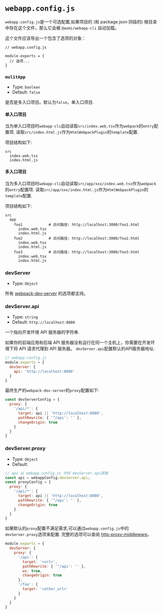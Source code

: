 # `webapp.config.js`

`webapp.config.js`是一个可选配置,如果项目的 (和 package.json 同级的) 根目录中存在这个文件，那么它会被 `@aomi/webapp-cli` 自动加载。

这个文件应该导出一个包含了选项的对象：

```
// webapp.config.js

module.exports = {
  // 选项...
}
```

### `mulitApp`

* Type: `boolean`
* Default: `false`

是否是多入口项目。默认为`false`，单入口项目.

#### 单入口项目

当为单入口项目时`webapp-cli`自动读取`src/index.web.tsx`作为`webpack`的`entry`配置项.
读取`src/index.html.js`作为`HtmlWebpackPlugin`的`template`配置.

项目结构如下:
```
src
  index.web.tsx
  index.html.js
```

#### 多入口项目

当为多入口项目时`webapp-cli`自动读取`src/app/xxx/index.web.tsx`作为`webpack`的`entry`配置项.
读取`src/app/xxx/index.html.js`作为`HtmlWebpackPlugin`的`template`配置.

项目结构如下:
```
src
  app
    foo1            # 访问路径: http://localhost:3000/foo1.html
      index.web.tsx
      index.html.js
    foo2            # 访问路径: http://localhost:3000/foo2.html
      index.web.tsx
      index.html.js
    foo3            # 访问路径: http://localhost:3000/foo3.html
      index.web.tsx
      index.html.js

```

### devServer

* Type: `Object`

所有 [webpack-dev-server](https://webpack.js.org/configuration/dev-server/) 的选项都支持。

### devServer.api

* Type: `string`
* Default: `http://localhost:8080`

一个指向开发环境 API 服务器的字符串.

如果你的前端应用和后端 API 服务器没有运行在同一个主机上，你需要在开发环境下将 API 请求代理到 API 服务器。 `devServer.api`配置默认的API服务器地址.

```javascript
// webapp.config.js
module.exports = {
  devServer: {
    api: 'http://localhost:8080'
  }
}
```

最终生产的`webpack-dev-server`的`proxy`配置如下:
```javascript
const devServerConfig = {
  proxy: {
    '/api/*': {
      target: api || 'http://localhost:8080',
      pathRewrite: { '^/api': '' },
      changeOrigin: true
    }
  }
}
```

### devServer.proxy

* Type: `Object`
* Default: 
```javascript
// api 从 webapp.config.js 中的 devServer.api获取
const api = webappConfig.devServer.api;
const proxyConfig = {
  proxy: {
    '/api/*': {
      target: api || 'http://localhost:8080',
      pathRewrite: { '^/api': '' },
      changeOrigin: true
    }
  }
}
```
如果默认的`proxy`配置不满足需求,可以通过`webapp.config.js`中的`devServer.proxy`选项来配置.
完整的选项可以查阅 [http-proxy-middleware](https://github.com/chimurai/http-proxy-middleware#proxycontext-config)。

```javascript
module.exports = {
  devServer: {
    proxy: {
      '/api': {
        target: '<url>',
        pathRewrite: { '^/api': '' },
        ws: true,
        changeOrigin: true
      },
      '/foo': {
        target: '<other_url>'
      }
    }
  }
}
```
